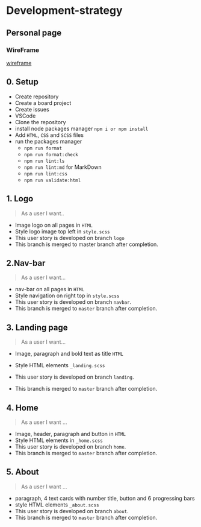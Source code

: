 # Development-strategy

## Personal page

### WireFrame

[wireframe](./design.md)

## 0. Setup

- Create repository
- Create a board project
- Create issues
- VSCode
- Clone the repository
- install node packages manager `npm i or npm install`
- Add `HTML`, `CSS` and `SCSS` files
- run the packages manager
  - `npm run format`
  - `npm run format:check`
  - `npm run lint:ls`
  - `npm run lint:md` for MarkDown
  - `npm run lint:css`
  - `npm run validate:html`

## 1. Logo

> As a user I want..

- Image logo on all pages in `HTML`
- Style logo image top left in `style.scss`
- This user story is developed on branch `logo`
- This branch is merged to master branch after completion.

## 2.Nav-bar

> As a user I want...

- nav-bar on all pages in `HTML`
- Style navigation on right top in `style.scss`
- This user story is developed on branch `navbar`.
- This branch is merged to `master` branch after completion.

## 3. Landing page

> As a user I want...

- Image, paragraph and bold text as title `HTML`
- Style HTML elements `_landing.scss`

- This user story is developed on branch `landing`.
- This branch is merged to `master` branch after completion.

## 4. Home

> As a user I want ...

- Image, header, paragraph and button in `HTML`
- Style HTML elements in `_home.scss`
- This user story is developed on branch `home`.
- This branch is merged to `master` branch after completion.

## 5. About

> As a user I want ...

- paragraph, 4 text cards with number title, button and 6 progressing bars
- style HTML elements `_about.scss`
- This user story is developed on branch `about`.
- This branch is merged to `master` branch after completion.
